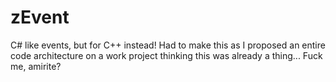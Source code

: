 # zEvent
C# like events, but for C++ instead! Had to make this as I proposed an entire code architecture on a work project thinking this was already a thing... Fuck me, amirite?
